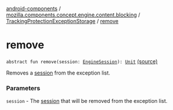 [android-components](../../index.md) / [mozilla.components.concept.engine.content.blocking](../index.md) / [TrackingProtectionExceptionStorage](index.md) / [remove](./remove.md)

# remove

`abstract fun remove(session: `[`EngineSession`](../../mozilla.components.concept.engine/-engine-session/index.md)`): `[`Unit`](https://kotlinlang.org/api/latest/jvm/stdlib/kotlin/-unit/index.html) [(source)](https://github.com/mozilla-mobile/android-components/blob/master/components/concept/engine/src/main/java/mozilla/components/concept/engine/content/blocking/TrackingProtectionExceptionStorage.kt#L32)

Removes a [session](remove.md#mozilla.components.concept.engine.content.blocking.TrackingProtectionExceptionStorage$remove(mozilla.components.concept.engine.EngineSession)/session) from the exception list.

### Parameters

`session` - The [session](remove.md#mozilla.components.concept.engine.content.blocking.TrackingProtectionExceptionStorage$remove(mozilla.components.concept.engine.EngineSession)/session) that will be removed from the exception list.